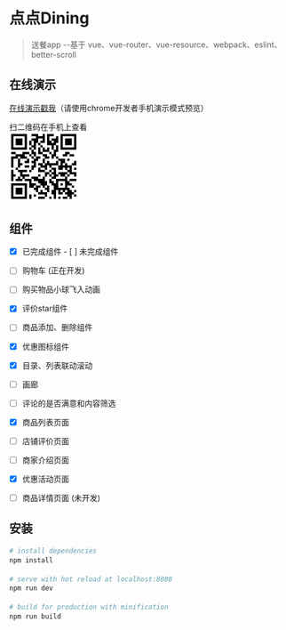 # 点点Dining 
> 送餐app --基于 vue、vue-router、vue-resource、webpack、eslint、better-scroll

## 在线演示 

<a href="https://f2a.github.io/diandianDining" target=_blank>在线演示戳我</a>（请使用chrome开发者手机演示模式预览）

扫二维码在手机上查看<br />
<img src="https://raw.githubusercontent.com/F2a/diandianDining/master/QRcode.PNG" width="25%">


## 组件
- [x] 已完成组件  - [ ] 未完成组件 

- [ ] 购物车 (正在开发)
- [ ] 购买物品小球飞入动画 
- [x] 评价star组件 
- [ ] 商品添加、删除组件 
- [x] 优惠图标组件 
- [x] 目录、列表联动滚动 
- [ ] 画廊 
- [ ] 评论的是否满意和内容筛选 
- [x] 商品列表页面 
- [ ] 店铺评价页面 
- [ ] 商家介绍页面 
- [x] 优惠活动页面 
- [ ] 商品详情页面 (未开发)

## 安装

``` bash
# install dependencies
npm install

# serve with hot reload at localhost:8080
npm run dev

# build for production with minification
npm run build

```

